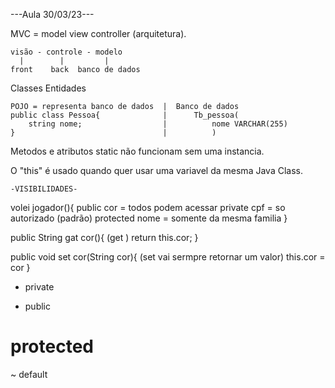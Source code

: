 ---Aula 30/03/23---

MVC = model view controller (arquitetura).

    visão - controle - modelo
      |        |         |
    front    back  banco de dados


Classes Entidades

    POJO = representa banco de dados  |  Banco de dados
    public class Pessoa{              |      Tb_pessoa(
        string nome;                  |          nome VARCHAR(255)
    }                                 |          )


Metodos e atributos static não funcionam sem uma instancia.

O "this" é usado quando quer usar uma variavel da mesma Java Class.

    -VISIBILIDADES-

volei jogador(){
    public cor = todos podem acessar
    private cpf = so autorizado (padrão)
    protected nome = somente da mesma familia
}

public String gat cor(){    (get )
    return this.cor;
}

public void set cor(String cor){    (set vai sermpre retornar um valor)
    this.cor = cor
}

- private
+ public
# protected
~ default
